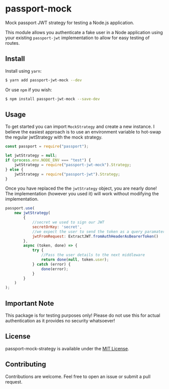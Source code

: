 # passport-mock

Mock passport JWT strategy for testing a Node.js application.

This module allows you authenticate a fake user in a Node application using your existing  `passport-jwt` implementation to allow for easy testing of routes.

## Install

Install using `yarn`:

```bash
$ yarn add passport-jwt-mock --dev
```

Or use `npm` if you wish:

```bash
$ npm install passport-jwt-mock --save-dev
```

## Usage

To get started you can import `MockStrategy` and create a new instance. I believe the easiest approach is to use an environment variable to hot-swap the regular jwtStrategy with the mock strategy.

```javascript
const passport = require("passport");

let jwtStrategy = null;
if (process.env.NODE_ENV === "test") {
	jwtStrategy = require("passport-jwt-mock").Strategy;
} else {
	jwtStrategy = require("passport-jwt").Strategy;
}
```

Once you have replaced the the `jwtStrategy` object, you are nearly done! The implementation (however you used it) will work without modifying the implementation.

```javascript
passport.use(
	new jwtStrategy(
		{
			//secret we used to sign our JWT
			secretOrKey: 'secret',
			//we expect the user to send the token as a query paramater with the name 'secret_token'
			jwtFromRequest: ExtractJWT.fromAuthHeaderAsBearerToken()
		},
		async (token, done) => {
			try {
				//Pass the user details to the next middleware
				return done(null, token.user);
			} catch (error) {
				done(error);
			}
		}
	)
);
```

## Important Note
This package is for testing purposes only! Please do not use this for actual authentication as it provides no security whatsoever!

## License
passport-mock-strategy is available under the [MIT License](https://github.com/ewholmes/passport-jwt-mock/tree/master/LICENSE).

## Contributing
Contributions are welcome. Feel free to open an issue or submit a pull request.